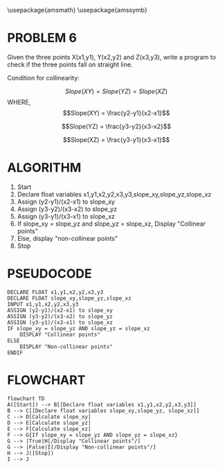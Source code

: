 \usepackage{amsmath}
\usepackage{amssymb}

# PROBLEM 6
Given the three points X(x1,y1), Y(x2,y2) and Z(x3,y3), write a program to check if the three points fall on straight line.

Condition for collinearity:

$$ Slope(XY) = Slope(YZ) = Slope(XZ)$$
WHERE,
$$Slope(XY) = \frac{y2-y1}{x2-x1}$$

$$Slope(YZ) = \frac{y3-y2}{x3-x2}$$

$$Slope(XZ) = \frac{y3-y1}{x3-x1}$$

# ALGORITHM

1. Start
2. Declare float variables x1,y1,x2,y2,x3,y3,slope_xy,slope_yz,slope_xz
3. Assign (y2-y1)/(x2-x1) to slope_xy
4. Assign (y3-y2)/(x3-x2) to slope_yz
5. Assign (y3-y1)/(x3-x1) to slope_xz
6. If slope_xy = slope_yz and slope_yz = slope_xz, Display "Collinear points"
7. Else, display "non-collinear points"
8. Stop

# PSEUDOCODE

```pseudocode
DECLARE FLOAT x1,y1,x2,y2,x3,y3
DECLARE FLOAT slope_xy,slope_yz,slope_xz
INPUT x1,y1,x2,y2,x3,y3
ASSIGN (y2-y1)/(x2-x1) to slope_xy
ASSIGN (y3-y2)/(x3-x2) to slope_yz
ASSIGN (y3-y1)/(x3-x1) to slope_xz
IF slope_xy = slope_yz AND slope_yz = slope_xz
    DISPLAY "Collinear points"
ELSE
    DISPLAY "Non-collinear points"
ENDIF
```

# FLOWCHART

```mermaid
flowchart TD
A([Start]) --> B[[Declare float variables x1,y1,x2,y2,x3,y3]]
B --> C[[Declare float variables slope_xy,slope_yz, slope_xz]]
C --> D[Calculate slope_xy]
D --> E[Calculate slope_yz]
E --> F[Calculate slope_xz]
F --> G{If slope_xy = slope_yz AND slope_yz = slope_xz}
G --> |True|H[/Display "Collinear points"/]
G --> |False|I[/Display "Non-collinear points"/]
H --> J([Stop])
I --> J
```
